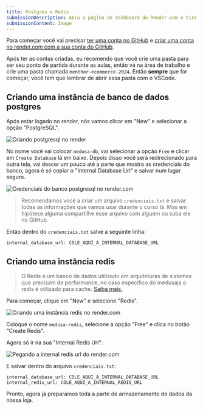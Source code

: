 ```yaml
---
title: Postgres e Redis
submissionDescription: Abra a página de dashboard do Render.com e tire um print mostrando o banco postgres e o banco redis criados
submissionContent: Image
---
```


Para começar você vai precisar [ter uma conta no GitHub](https://github.com/login) e [criar uma conta no render.com com a sua conta do GitHub](https://dashboard.render.com/login).

Após ter as contas criadas, eu recomendo que você crie uma pasta para ser seu ponto de partida durante as aulas, então vá na área de trabalho e crie uma pasta chamada `menthor-ecommerce-2024`. Então **sempre** que for começar, você tem que lembrar de abrir essa pasta com o VSCode.

## Criando uma instância de banco de dados postgres

Após estar logado no render, nós vamos clicar em "New" e selecionar a opção "PostgreSQL".

![Criando postgresql no render](https://menthor-content.s3.sa-east-1.amazonaws.com/39bf77fc-3977-4873-a0f7-ef1cfe099e7c)

No nome você vai colocar `medusa-db`, vai selecionar a opção `Free` e clicar em `Create Database` lá em baixo. Depois disso você será redirecionado para outra tela, vai descer um pouco até a parte que mostra as credenciais do banco, agora é só copiar o "Internal Database Url" e salvar num lugar seguro.

![Credenciais do banco postgresql no render.com](https://menthor-content.s3.sa-east-1.amazonaws.com/3687b9b1-d011-432d-b751-7a0aae6bf3c8)

> Recomendamos você a criar um arquivo `credenciais.txt` e salvar todas as informações que vamos usar durante o curso lá. Mas em hipótese alguma compartilhe esse arquivo com alguém ou suba ele no GitHub.

Então dentro do `credenciais.txt` salve a seguinte linha:

```[credenciais.txt]
internal_database_url: COLE_AQUI_A_INTERNAL_DATABASE_URL
```

## Criando uma instância redis

> O Redis é um banco de dados utilizado em arquiteturas de sistemas que precisam de performance, no caso específico do medusajs o redis é utilizado para cache. [Saiba mais.](https://docs.medusajs.com/development/cache/modules/redis)

Para começar, clique em "New" e selecione "Redis".

![Criando uma instância redis no render.com](https://menthor-content.s3.sa-east-1.amazonaws.com/fbce217e-be9d-47d2-bdec-76da5b611613)

Coloque o nome `medusa-redis`, selecione a opção "Free" e clica no botão "Create Redis".

Agora só ir na sua "Internal Redis Url":

![Pegando a internal redis url do render.com](https://menthor-content.s3.sa-east-1.amazonaws.com/0e536d86-b22e-4b36-9005-6130fd437dbc)

E salvar dentro do arquivo `credenciais.txt`:

```[credenciais.txt]
internal_database_url: COLE_AQUI_A_INTERNAL_DATABASE_URL
internal_redis_url: COLE_AQUI_A_INTERNAL_REDIS_URL
```

Pronto, agora já preparamos toda a parte de armazenamento de dados da nossa loja.

